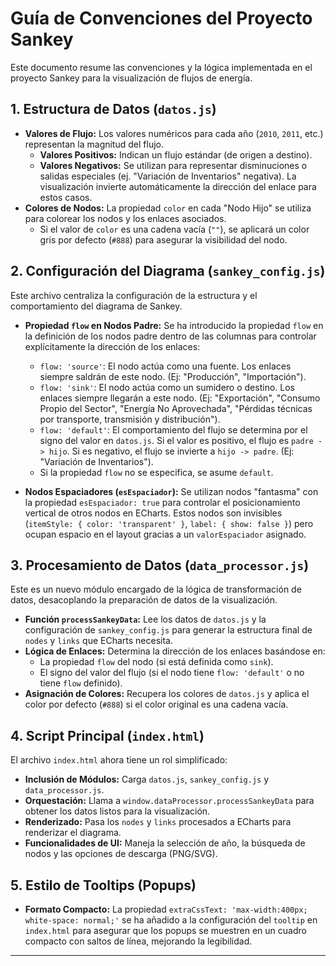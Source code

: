 # Guía de Convenciones del Proyecto Sankey

Este documento resume las convenciones y la lógica implementada en el proyecto Sankey para la visualización de flujos de energía.

## 1. Estructura de Datos (`datos.js`)

*   **Valores de Flujo:** Los valores numéricos para cada año (`2010`, `2011`, etc.) representan la magnitud del flujo.
    *   **Valores Positivos:** Indican un flujo estándar (de origen a destino).
    *   **Valores Negativos:** Se utilizan para representar disminuciones o salidas especiales (ej. "Variación de Inventarios" negativa). La visualización invierte automáticamente la dirección del enlace para estos casos.
*   **Colores de Nodos:** La propiedad `color` en cada "Nodo Hijo" se utiliza para colorear los nodos y los enlaces asociados.
    *   Si el valor de `color` es una cadena vacía (`""`), se aplicará un color gris por defecto (`#888`) para asegurar la visibilidad del nodo.

## 2. Configuración del Diagrama (`sankey_config.js`)

Este archivo centraliza la configuración de la estructura y el comportamiento del diagrama de Sankey.

*   **Propiedad `flow` en Nodos Padre:**
    Se ha introducido la propiedad `flow` en la definición de los nodos padre dentro de las columnas para controlar explícitamente la dirección de los enlaces:
    *   `flow: 'source'`: El nodo actúa como una fuente. Los enlaces siempre saldrán de este nodo. (Ej: "Producción", "Importación").
    *   `flow: 'sink'`: El nodo actúa como un sumidero o destino. Los enlaces siempre llegarán a este nodo. (Ej: "Exportación", "Consumo Propio del Sector", "Energía No Aprovechada", "Pérdidas técnicas por transporte, transmisión y distribución").
    *   `flow: 'default'`: El comportamiento del flujo se determina por el signo del valor en `datos.js`. Si el valor es positivo, el flujo es `padre -> hijo`. Si es negativo, el flujo se invierte a `hijo -> padre`. (Ej: "Variación de Inventarios").
    *   Si la propiedad `flow` no se especifica, se asume `default`.

*   **Nodos Espaciadores (`esEspaciador`):**
    Se utilizan nodos "fantasma" con la propiedad `esEspaciador: true` para controlar el posicionamiento vertical de otros nodos en ECharts. Estos nodos son invisibles (`itemStyle: { color: 'transparent' }`, `label: { show: false }`) pero ocupan espacio en el layout gracias a un `valorEspaciador` asignado.

## 3. Procesamiento de Datos (`data_processor.js`)

Este es un nuevo módulo encargado de la lógica de transformación de datos, desacoplando la preparación de datos de la visualización.

*   **Función `processSankeyData`:** Lee los datos de `datos.js` y la configuración de `sankey_config.js` para generar la estructura final de `nodes` y `links` que ECharts necesita.
*   **Lógica de Enlaces:** Determina la dirección de los enlaces basándose en:
    *   La propiedad `flow` del nodo (si está definida como `sink`).
    *   El signo del valor del flujo (si el nodo tiene `flow: 'default'` o no tiene `flow` definido).
*   **Asignación de Colores:** Recupera los colores de `datos.js` y aplica el color por defecto (`#888`) si el color original es una cadena vacía.

## 4. Script Principal (`index.html`)

El archivo `index.html` ahora tiene un rol simplificado:

*   **Inclusión de Módulos:** Carga `datos.js`, `sankey_config.js` y `data_processor.js`.
*   **Orquestación:** Llama a `window.dataProcessor.processSankeyData` para obtener los datos listos para la visualización.
*   **Renderizado:** Pasa los `nodes` y `links` procesados a ECharts para renderizar el diagrama.
*   **Funcionalidades de UI:** Maneja la selección de año, la búsqueda de nodos y las opciones de descarga (PNG/SVG).

## 5. Estilo de Tooltips (Popups)

*   **Formato Compacto:** La propiedad `extraCssText: 'max-width:400px; white-space: normal;'` se ha añadido a la configuración del `tooltip` en `index.html` para asegurar que los popups se muestren en un cuadro compacto con saltos de línea, mejorando la legibilidad.

---
